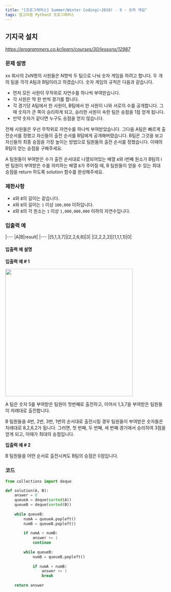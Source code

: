 ```yaml
---
title: "[프로그래머스] Summer/Winter Coding(~2018) - 9 - 숫자 게임"
tags: 알고리즘 Python3 프로그래머스
---
```


## 기지국 설치

*<https://programmers.co.kr/learn/courses/30/lessons/12987>*

### 문제 설명

xx 회사의 2xN명의 사원들은 N명씩 두 팀으로 나눠 숫자 게임을 하려고 합니다. 두 개의 팀을 각각 A팀과 B팀이라고 하겠습니다. 숫자 게임의 규칙은 다음과 같습니다.

* 먼저 모든 사원이 무작위로 자연수를 하나씩 부여받습니다.
* 각 사원은 딱 한 번씩 경기를 합니다.
* 각 경기당 A팀에서 한 사원이, B팀에서 한 사원이 나와 서로의 수를 공개합니다. 그때 숫자가 큰 쪽이 승리하게 되고, 승리한 사원이 속한 팀은 승점을 1점 얻게 됩니다.
* 만약 숫자가 같다면 누구도 승점을 얻지 않습니다.

전체 사원들은 우선 무작위로 자연수를 하나씩 부여받았습니다. 그다음 A팀은 빠르게 출전순서를 정했고 자신들의 출전 순서를 B팀에게 공개해버렸습니다. B팀은 그것을 보고 자신들의 최종 승점을 가장 높이는 방법으로 팀원들의 출전 순서를 정했습니다. 이때의 B팀이 얻는 승점을 구해주세요.

A 팀원들이 부여받은 수가 출전 순서대로 나열되어있는 배열 `A`와 i번째 원소가 B팀의 i번 팀원이 부여받은 수를 의미하는 배열 `B`가 주어질 때, B 팀원들이 얻을 수 있는 최대 승점을 return 하도록 solution 함수를 완성해주세요.

### 제한사항

* `A`와 `B`의 길이는 같습니다.
* `A`와 `B`의 길이는 `1` 이상 `100,000` 이하입니다.
* `A`와 `B`의 각 원소는 `1` 이상 `1,000,000,000` 이하의 자연수입니다.

### 입출력 예

|---
|A|B|result|
|---
|[5,1,3,7]|[2,2,6,8]|3|
|[2,2,2,2]|[1,1,1,1]|0|

#### 입출력 예 설명

**입출력 예 # 1**

<img src="https://res.cloudinary.com/sgc109/image/upload/c_scale,w_500/v1516695907/number_game2_yt913p.png" width="400px">

A 팀은 숫자 5를 부여받은 팀원이 첫번째로 출전하고, 이어서 1,3,7을 부여받은 팀원들이 차례대로 출전합니다.

B 팀원들을 4번, 2번, 3번, 1번의 순서대로 출전시킬 경우 팀원들이 부여받은 숫자들은 차례대로 8,2,6,2가 됩니다. 그러면, 첫 번째, 두 번째, 세 번째 경기에서 승리하여 3점을 얻게 되고, 이때가 최대의 승점입니다.

**입출력 예 # 2**

B 팀원들을 어떤 순서로 출전시켜도 B팀의 승점은 0점입니다.

### 코드

``` python
from collections import deque

def solution(A, B):
    answer = 0
    queueA = deque(sorted(A))
    queueB = deque(sorted(B))
    
    while queueB:
        numA = queueA.popleft()
        numB = queueB.popleft()
        
        if numA < numB:
            answer += 1
            continue
        
        while queueB:
            numB = queueB.popleft()
            
            if numA < numB:
                answer += 1
                break
    
    return answer
```
